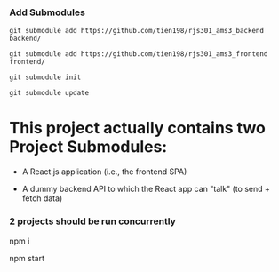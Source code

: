 ### Add Submodules

`git submodule add https://github.com/tien198/rjs301_ams3_backend backend/`

`git submodule add https://github.com/tien198/rjs301_ams3_frontend frontend/`

`git submodule init`

`git submodule update`


# This project actually contains two Project Submodules:

- A React.js application (i.e., the frontend SPA)

- A dummy backend API to which the React app can "talk" (to send + fetch data)

### 2 projects should be run concurrently

npm i

npm start